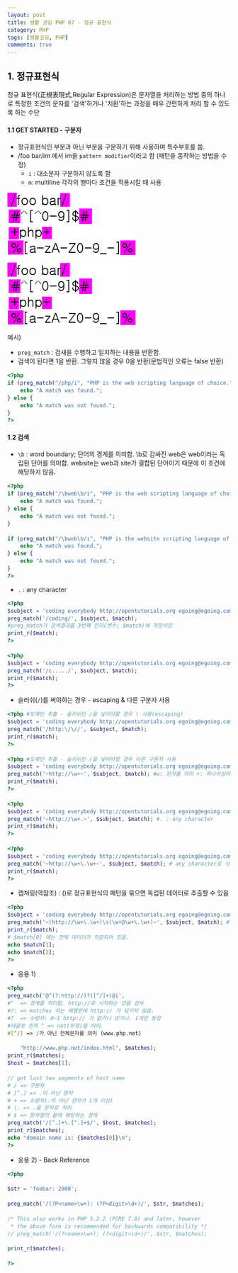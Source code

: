 ```yaml
---
layout: post
title: 생활 코딩 PHP 07 - 정규 표현식
category: PHP
tags: [생활코딩, PHP]
comments: true
---
```




## 1. 정규표현식

정규 표현식(正規表現式,Regular Expression)은 문자열을 처리하는 방법 중의 하나로 특정한 조건의 문자를 '검색'하거나 '치환'하는 과정을 매우 간편하게 처리 할 수 있도록 하는 수단

#### 1.1 GET STARTED - 구분자

- 정규표현식인 부분과 아닌 부분을 구분하기 위해 사용하며 특수부호를 씀.
- /foo bar/im 에서 im을 `pattern modifier`이라고 함 (패턴을 동작하는 방법을 수정)
  - `i` : 대소문자 구분하지 않도록 함
  - `m`: multiline 각각의 행마다 조건을 적용시킬 때 사용
  

<img src="/assets/php/regex.gif"/>

![](img/regex.gif)

예시)

- `preg_match` : 검새을 수행하고 일치하는 내용을 반환함. 
- 검색이 된다면 1을 반환. 그렇지 않을 경우 0을 반환(문법적인 오류는 false 반환)

```php
<?php
if (preg_match("/php/i", "PHP is the web scripting language of choice.")) {
    echo "A match was found.";
} else {
    echo "A match was not found.";
}
?>
```



#### 1.2 검색

- `\b` : word boundary; 단어의 경계를 의미함. \b로 감싸진 web은 web이라는 독립된 단어를 의미함. website는 web과 site가 결합된 단어이기 때문에 이 조건에 해당하지 않음.

```php
<?php
if (preg_match("/\bweb\b/i", "PHP is the web scripting language of choice.")) {
    echo "A match was found.";
} else {
    echo "A match was not found.";
}
 
if (preg_match("/\bweb\b/i", "PHP is the website scripting language of choice.")) {
    echo "A match was found.";
} else {
    echo "A match was not found.";
}
?>
```

- `.` : any character

```php
<?php
$subject = 'coding everybody http://opentutorials.org egoing@egoing.com 010-0000-0000';
preg_match('/coding/', $subject, $match); 
#preg_match가 검색결과를 3번째 인자(변수; $match)에 저장시킴
print_r($match);
?>

<?php
$subject = 'coding everybody http://opentutorials.org egoing@egoing.com 010-0000-0000';
preg_match('/c...../', $subject, $match); 
print_r($match);
?>
```

- 슬러쉬(`/`)를 써야하는 경우 - escaping & 다른 구분자 사용

```php
<?php #도메인 추출 - 슬러쉬인 /을 넣어야할 경우 \ 사용(escaping) 
$subject = 'coding everybody http://opentutorials.org egoing@egoing.com 010-0000-0000';
preg_match('/http:\/\//', $subject, $match); 
print_r($match);
?>

<?php #도메인 추출 - 슬러쉬인 /을 넣어야할 경우 다른 구분자 사용
$subject = 'coding everybody http://opentutorials.org egoing@egoing.com 010-0000-0000';
preg_match('~http://\w+~', $subject, $match); #w: 문자를 의미 +: 하나이상이라는 수량자
print_r($match);
?>

<?php 
$subject = 'coding everybody http://opentutorials.org egoing@egoing.com 010-0000-0000';
preg_match('~http://\w+.~', $subject, $match); #. : any character
print_r($match);
?>

<?php 
$subject = 'coding everybody http://opentutorials.org egoing@egoing.com 010-0000-0000';
preg_match('~http://\w+\.\w+~', $subject, $match); # any character로 사용되지 않도록 escaping 처리 
print_r($match);
?>
```

- 캡쳐링(역참조) : ()로 정규표현식의 패턴을 묶으면 독립된 데이터로 추출할 수 있음

```php
<?php 
$subject = 'coding everybody http://opentutorials.org egoing@egoing.com 010-0000-0000';
preg_match('~(http://\w+\.\w+)\s(\w+@\w+\.\w+)~', $subject, $match); #\s 공백을 의미
print_r($match);
# $match[0] 에는 전체 데이터가 저장되어 있음.
echo $match[1];
echo $match[2];
?>
```

- 응용 1)

```php
<?php
preg_match('@^(?:http://)?([^/]+)@i', 
#^  => 경계를 의미함. http://로 시작하는 것을 검사
#?: => matches 라는 배열안에 http:// 가 담기지 않음.
#?  => 수량자: 0~1 http:// 가 없거나 있거나. 1개만 등장
#대괄호 안의 ^ => not(부정)을 의미.  
#[^/] => /가 아닌 전체문자를 의미 (www.php.net)

    "http://www.php.net/index.html", $matches);
print_r($matches);
$host = $matches[1];

// get last two segments of host name
# / => 구분자 
# [^.] => .이 아닌 문자
# + => 수량자(.이 아닌 문자가 1개 이상)
# \. => .을 문자로 처리
# $ => 문자열의 끝에 해당하는 경계
preg_match('/[^.]+\.[^.]+$/', $host, $matches);
print_r($matches);
echo "domain name is: {$matches[0]}\n";
?>
```

- 응용 2) - Back Reference

```php
<?php
 
$str = 'foobar: 2008';
 
preg_match('/(?P<name>\w+): (?P<digit>\d+)/', $str, $matches);
 
/* This also works in PHP 5.2.2 (PCRE 7.0) and later, however 
 * the above form is recommended for backwards compatibility */
// preg_match('/(?<name>\w+): (?<digit>\d+)/', $str, $matches);
 
print_r($matches);
 
?>
```



 